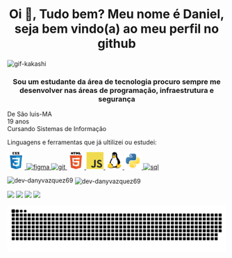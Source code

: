 <h1 align="center">Oi 👋, Tudo bem? Meu nome é Daniel, seja bem vindo(a) ao meu perfil no github</h1>
<img align="center" alt="gif-kakashi" src="https://c.tenor.com/wgoPpUqBxNwAAAAC/hi-anime.gif" height="90" widht="50">
<h3 align="center">Sou um estudante da área de tecnologia procuro sempre me desenvolver nas áreas de programação, infraestrutura e segurança</h3>
<p color ="blue" font-size="1px">De São luis-MA<br/>19 anos<br/>Cursando Sistemas de Informação
<p align="left>
<h3 align="left">Linguagens e ferramentas que já ultilizei ou estudei:</h3>
<p align="left"> <a href="https://www.w3schools.com/css/" target="_blank"> <img src="https://raw.githubusercontent.com/devicons/devicon/master/icons/css3/css3-original-wordmark.svg" alt="css3" width="40" height="40"/> </a> <a href="https://www.figma.com/" target="_blank"> <img 
scr="https://tenor.com/view/hi-anime-naruto-kakashi-wave-gif-13783216"
src="https://www.vectorlogo.zone/logos/figma/figma-icon.svg" alt="figma" width="40" height="40"/> </a> <a href="https://git-scm.com/" target="_blank"> <img src="https://www.vectorlogo.zone/logos/git-scm/git-scm-icon.svg" alt="git" width="40" height="40"/> </a> <a href="https://www.w3.org/html/" target="_blank"> <img src="https://raw.githubusercontent.com/devicons/devicon/master/icons/html5/html5-original-wordmark.svg" alt="html5" width="40" height="40"/> </a> <a href="https://developer.mozilla.org/en-US/docs/Web/JavaScript" target="_blank"> <img src="https://raw.githubusercontent.com/devicons/devicon/master/icons/javascript/javascript-original.svg" alt="javascript" width="40" height="40"/> </a> <a href="https://www.linux.org/" target="_blank"> <img src="https://raw.githubusercontent.com/devicons/devicon/master/icons/linux/linux-original.svg" alt="linux" width="40" height="40"/> </a> <a href="https://www.python.org" target="_blank"> <img src="https://raw.githubusercontent.com/devicons/devicon/master/icons/python/python-original.svg" alt="python" width="40" height="40"/> </a><a href="#" target="_blank"> <img src="https://cdn-icons-png.flaticon.com/512/288/288882.png" alt="sql" width="40" height="40"/> </a>
</p>
<img align="left" src="https://github-readme-stats.vercel.app/api/top-langs?username=dev-danyvazquez69&theme=dark&show_icons=true&locale=en&layout=compact" alt="dev-danyvazquez69" /></p>
<p>&nbsp;<img align="center" src="https://github-readme-stats.vercel.app/api?username=dev-danyvazquez69&theme=dark&show_icons=true&locale=en" alt="dev-danyvazquez69" /></p>

<div> 
  <a href="https://www.instagram.com/danyvazquez69/" target="_blank"><img src="https://img.shields.io/badge/-Instagram-%23E4405F?style=for-the-badge&logo=instagram&logoColor=white" target="_blank"></a>
 <a href="#" target="_blank"><img src="https://img.shields.io/badge/Discord-7289DA?style=for-the-badge&logo=discord&logoColor=white" target="_blank"></a> 
  <a href = "mailto:danyv7818@gmail.com"><img src="https://img.shields.io/badge/-Gmail-%23333?style=for-the-badge&logo=gmail&logoColor=white" target="_blank"></a>
  <a href="https://www.linkedin.com/in/daniel-dos-santos-pessoa/" target="_blank"><img src="https://img.shields.io/badge/-LinkedIn-%230077B5?style=for-the-badge&logo=linkedin&logoColor=white" target="_blank"></a> 
 
  ![Snake animation](https://github.com/Dev-DanyVazquez69/Dev-DanyVazquez69/blob/output/github-contribution-grid-snake.svg)
 
</div>

